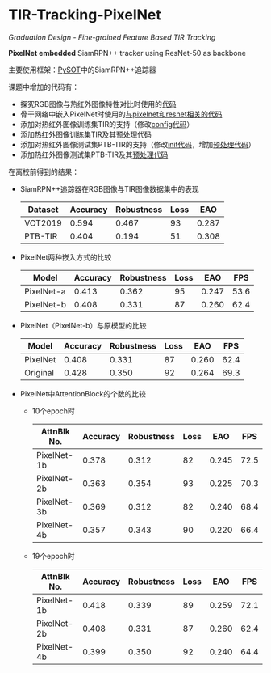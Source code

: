 # TIR-Tracking-PixelNet
*Graduation Design - Fine-grained Feature Based TIR Tracking*

**PixelNet embedded** SiamRPN++ tracker using ResNet-50 as backbone

主要使用框架：[PySOT](https://github.com/STVIR/pysot)中的SiamRPN++追踪器

课题中增加的代码有：
 - 探究RGB图像与热红外图像特性对比时使用的[代码](https://github.com/HanlynnKe/TIR-Tracking/tree/master/paper-steps)
 - 骨干网络中嵌入PixelNet时使用的[与pixelnet和resnet相关的代码](https://github.com/HanlynnKe/TIR-Tracking/tree/master/pysot/pysot/models/backbone)
 - 添加对热红外图像训练集TIR的支持（修改[config代码](https://github.com/HanlynnKe/TIR-Tracking/blob/master/pysot/pysot/core/config.py)）
 - 添加热红外图像训练集TIR及其[预处理代码](https://github.com/HanlynnKe/TIR-Tracking/tree/master/pysot/training_dataset/tir)
 - 添加对热红外图像测试集PTB-TIR的支持（修改[init代码](https://github.com/HanlynnKe/TIR-Tracking/blob/master/pysot/toolkit/datasets/__init__.py)，增加[预处理代码](https://github.com/HanlynnKe/TIR-Tracking/blob/master/pysot/toolkit/datasets/ptbtir.py)）
 - 添加热红外图像测试集PTB-TIR及其[预处理代码](https://github.com/HanlynnKe/TIR-Tracking/tree/master/pysot/testing_dataset/PTBTIR)

在离校前得到的结果：

 - SiamRPN++追踪器在RGB图像与TIR图像数据集中的表现
 
   Dataset | Accuracy | Robustness | Loss |  EAO
   --------|----------|------------|------|-------
   VOT2019 |  0.594   |    0.467   |  93  | 0.287
   PTB-TIR |  0.404   |    0.194   |  51  | 0.308
   
 - PixelNet两种嵌入方式的比较
 
      Model   | Accuracy | Robustness | Loss |  EAO  |  FPS
   -----------|----------|------------|------|-------|-------
   PixelNet-a |  0.413   |    0.362   |  95  | 0.247 |  53.6
   PixelNet-b |  0.408   |    0.331   |  87  | 0.260 |  62.4
   
 - PixelNet（PixelNet-b）与原模型的比较
 
     Model  | Accuracy | Robustness | Loss |  EAO  |  FPS
   ---------|----------|------------|------|-------|-------
   PixelNet |  0.408   |    0.331   |  87  | 0.260 |  62.4
   Original |  0.428   |    0.350   |  92  | 0.264 |  69.3
   
 - PixelNet中AttentionBlock的个数的比较
   - 10个epoch时
   
        AttnBlk No. | Accuracy | Robustness | Loss |  EAO  |  FPS
        ------------|----------|------------|------|-------|-------
        PixelNet-1b |  0.378   |    0.312   |  82  | 0.245 |  72.5
        PixelNet-2b |  0.363   |    0.354   |  93  | 0.225 |  70.3
        PixelNet-3b |  0.369   |    0.312   |  82  | 0.240 |  68.4
        PixelNet-4b |  0.357   |    0.343   |  90  | 0.220 |  66.4
     
   - 19个epoch时
   
        AttnBlk No. | Accuracy | Robustness | Loss |  EAO  |  FPS
        ------------|----------|------------|------|-------|-------
        PixelNet-1b |  0.418   |    0.339   |  89  | 0.259 |  72.1
        PixelNet-2b |  0.408   |    0.331   |  87  | 0.260 |  62.4
        PixelNet-4b |  0.399   |    0.350   |  92  | 0.240 |  64.4
 
